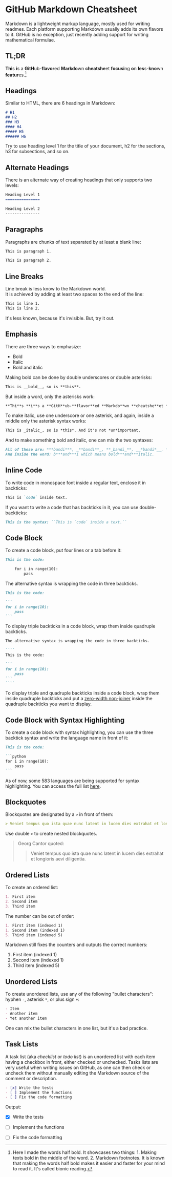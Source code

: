 # GitHub Markdown Cheatsheet

Markdown is a lightweight markup language, mostly used for writing readmes. Each platform supporting Markdown usually adds its own flavors to it. GitHub is no exception, just recently adding support for writing mathematical formulae.

## TL;DR
**Thi**s **i**s a **GitH**ub-**flavor**ed **Markdo**wn **cheatshe**et **focusi**ng **o**n **les**s-**kno**wn **featur**es.[^1]

## Headings
Similar to HTML, there are 6 headings in Markdown:

```markdown
# H1
## H2
### H3
#### H4
##### H5
###### H6
```

Try to use heading level 1 for the title of your document, h2 for the sections, h3 for subsections, and so on.

## Alternate Headings
There is an alternate way of creating headings that only supports two levels:

```markdown
Heading Level 1
===============

Heading Level 2
---------------
```

## Paragraphs
Paragraphs are chunks of text separated by at least a blank line:

```markdown
This is paragraph 1.

This is paragraph 2.
```

## Line Breaks
Line break is less know to the Markdown world.  
It is achieved by adding at least two spaces to the end of the line:

```markdown
This is line 1.  
This is line 2.
```

It's less known, because it's invisible. But, try it out.

## Emphasis

There are three ways to emphasize:
- Bold
- Italic
- Bold and italic

Making bold can be done by double underscores or double asterisks:

```markdown
This is __bold__, so is **this**.
```

But inside a word, only the asterisks work:

```markdown
**Thi**s **i**s a **GitH**ub-**flavor**ed **Markdo**wn **cheatshe**et **focusi**ng **o**n **les**s-**kno**wn **featur**es.
```

To make italic, use one underscore or one asterisk, and again, inside a middle only the asterisk syntax works:

```markdown
This is _italic_, so is *this*. And it's not *un*important.
```

And to make something bold and italic, one can mix the two syntaxes:

```markdown
All of these are: ***bandi***, _**bandi**_, **_bandi_**, __*bandi*__, *__bandi__*, ___bandi___.
And inside the word: b***and***i which means bold***and***italic.
```

## Inline Code

To write code in monospace font inside a regular text, enclose it in backticks:

```markdown
This is `code` inside text.
```

If you want to write a code that has backticks in it, you can use double-backticks:

```markdown
This is the syntax: ``This is `code` inside a text.``
```

## Code Block

To create a code block, put four lines or a tab before it:

```markdown
This is the code:

    for i in range(10):
        pass
```

The alternative syntax is wrapping the code in three backticks.

````markdown
This is the code:

```
for i in range(10):
    pass
```
````

To display triple backticks in a code block, wrap them inside quadruple backticks.

````markdown
The alternative syntax is wrapping the code in three backticks.

``‌``
This is the code:

```
for i in range(10):
    pass
```
``‌``
````

To display triple and quadruple backticks inside a code block, wrap them inside quadruple backticks and put a [zero-width non-joiner](https://unicode-explorer.com/c/200C) inside the quadruple backticks you want to display.

## Code Block with Syntax Highlighting

To create a code block with syntax highlighting, you can use the three backtick syntax and write the language name in front of it:

```markdown
This is the code:

`‌`‌`python
for i in range(10):
    pass
`‌`‌`
```

As of now, some 583 languages are being supported for syntax highlighting. You can access the full list [here](https://github.com/github/linguist/blob/master/vendor/README.md).

## Blockquotes

Blockquotes are designated by a `>` in front of them:

```markdown
> Veniet tempus quo ista quae nunc latent in lucem dies extrahat et longioris aevi diligentia.
```

Use double `>` to create nested blockquotes.

> Georg Cantor quoted:
>
>> Veniet tempus quo ista quae nunc latent in lucem dies extrahat et longioris aevi diligentia.

## Ordered Lists

To create an ordered list:

```markdown
1. First item
2. Second item
3. Third item
```

The number can be out of order:
```markdown
1. First item (indexed 1)
1. Second item (indexed 1)
5. Third item (indexed 5)
```

Markdown still fixes the counters and outputs the correct numbers:

1. First item (indexed 1)
1. Second item (indexed 1)
5. Third item (indexed 5)

## Unordered Lists

To create unordered lists, use any of the following "bullet characters": hyphen `-`, asterisk `*`, or plus sign `+`:

```markdown
- Item
- Another item
- Yet another item
```

One can mix the bullet characters in one list, but it's a bad practice.

## Task Lists

A task list (aka _checklist_ or _todo list_) is an unordered list with each item having a checkbox in front, either checked or unchecked. Tasks lists are very useful when writing issues on GitHub, as one can then check or uncheck them without manually editing the Markdown source of the comment or description.

```markdown
- [x] Write the tests
- [ ] Implement the functions
- [ ] Fix the code formatting
```

Output:

- [x] Write the tests
- [ ] Implement the functions
- [ ] Fix the code formatting


[^1]: Here I made the words half bold. It showcases two things: 1. Making texts bold in the middle of the word. 2. Markdown footnotes. It is known that making the words half bold makes it easier and faster for your mind to read it. It's called bionic reading.
